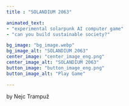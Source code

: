 ```yaml
---
title : "SOLANDIUM 2063"

animated_text:
- "experimental solarpunk AI computer game"
- "can you build sustainable society?"

bg_image: "bg_image.webp"
bg_image_alt: "SOLANDIUM 2063"
center_image: "center_image_eng.png"
center_image_alt: "SOLANDIUM 2063"
button_image: "button_image_eng.png"
button_image_alt: "Play Game"

---
```

<!-- Content -->
by Nejc Trampuž
